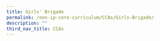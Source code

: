 ```yaml
---
title: Girls' Brigade
permalink: /non-ip-core-curriculum/CCAs/Girls-Brigade/
description: ""
third_nav_title: CCAs
---
```

